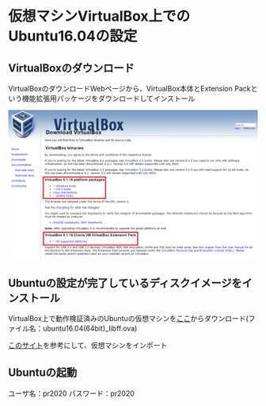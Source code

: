 # 仮想マシンVirtualBox上でのUbuntu16.04の設定

## VirtualBoxのダウンロード
VirtualBoxのダウンロードWebページから、VirtualBox本体とExtension Packという機能拡張用パッケージをダウンロードしてインストール

<img src="https://raw.githubusercontent.com/bwv1011/tut-pr2020-pairing-sample-source/main/Ubuntu16.04_on_VirtualBox/virtualbox_downloadpage.png" >

## Ubuntuの設定が完了しているディスクイメージをインストール

VirtualBox上で動作検証済みのUbuntuの仮想マシンを[ここ](https://www.dropbox.com/s/b4alxys3yjvmkhv/ubuntu16.04%2864bit%29_libff.ova?dl=0)からダウンロード(ファイル名：ubuntu16.04(64bit)_libff.ova)

[このサイト](https://pc-karuma.net/virtualbox-import-vm-appliance/ "")を参考にして、仮想マシンをインポート

## Ubuntuの起動
ユーザ名：pr2020
パスワード：pr2020

